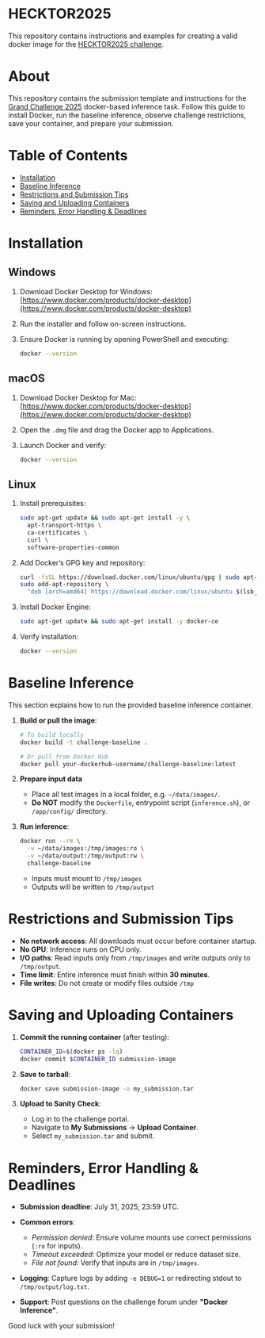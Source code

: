 # HECKTOR2025 

This repository contains instructions and examples for creating a valid docker image for the [HECKTOR2025 challenge](https://hecktor25.grand-challenge.org/). 


# About

This repository contains the submission template and instructions for the [Grand Challenge 2025](https://hecktor25.grand-challenge.org/hecktor25/) docker-based inference task. Follow this guide to install Docker, run the baseline inference, observe challenge restrictions, save your container, and prepare your submission.

# Table of Contents

* [Installation](#installation)
* [Baseline Inference](#baseline-inference)
* [Restrictions and Submission Tips](#restrictions-and-submission-tips)
* [Saving and Uploading Containers](#saving-and-uploading-containers)
* [Reminders, Error Handling & Deadlines](#reminders-error-handling--deadlines)

# Installation

## Windows

1. Download Docker Desktop for Windows: [https://www.docker.com/products/docker-desktop](https://www.docker.com/products/docker-desktop)
2. Run the installer and follow on-screen instructions.
3. Ensure Docker is running by opening PowerShell and executing:

   ```bash
   docker --version
   ```

## macOS

1. Download Docker Desktop for Mac: [https://www.docker.com/products/docker-desktop](https://www.docker.com/products/docker-desktop)
2. Open the `.dmg` file and drag the Docker app to Applications.
3. Launch Docker and verify:

   ```bash
   docker --version
   ```

## Linux

1. Install prerequisites:

   ```bash
   sudo apt-get update && sudo apt-get install -y \
     apt-transport-https \
     ca-certificates \
     curl \
     software-properties-common
   ```
2. Add Docker’s GPG key and repository:

   ```bash
   curl -fsSL https://download.docker.com/linux/ubuntu/gpg | sudo apt-key add -
   sudo add-apt-repository \
     "deb [arch=amd64] https://download.docker.com/linux/ubuntu $(lsb_release -cs) stable"
   ```
3. Install Docker Engine:

   ```bash
   sudo apt-get update && sudo apt-get install -y docker-ce
   ```
4. Verify installation:

   ```bash
   docker --version
   ```

# Baseline Inference

This section explains how to run the provided baseline inference container.

1. **Build or pull the image**:

   ```bash
   # To build locally
   docker build -t challenge-baseline .

   # Or pull from Docker Hub
   docker pull your-dockerhub-username/challenge-baseline:latest
   ```

2. **Prepare input data**

   * Place all test images in a local folder, e.g. `~/data/images/`.
   * **Do NOT** modify the `Dockerfile`, entrypoint script (`inference.sh`), or `/app/config/` directory.

3. **Run inference**:

   ```bash
   docker run --rm \
     -v ~/data/images:/tmp/images:ro \
     -v ~/data/output:/tmp/output:rw \
     challenge-baseline
   ```

   * Inputs must mount to `/tmp/images`
   * Outputs will be written to `/tmp/output`

# Restrictions and Submission Tips

* **No network access**: All downloads must occur before container startup.
* **No GPU**: Inference runs on CPU only.
* **I/O paths**: Read inputs only from `/tmp/images` and write outputs only to `/tmp/output`.
* **Time limit**: Entire inference must finish within **30 minutes**.
* **File writes**: Do not create or modify files outside `/tmp`

# Saving and Uploading Containers

1. **Commit the running container** (after testing):

   ```bash
   CONTAINER_ID=$(docker ps -lq)
   docker commit $CONTAINER_ID submission-image
   ```

2. **Save to tarball**:

   ```bash
   docker save submission-image -o my_submission.tar
   ```

3. **Upload to Sanity Check**:

   * Log in to the challenge portal.
   * Navigate to **My Submissions** → **Upload Container**.
   * Select `my_submission.tar` and submit.

# Reminders, Error Handling & Deadlines

* **Submission deadline**: July 31, 2025, 23:59 UTC.
* **Common errors**:

  * *Permission denied*: Ensure volume mounts use correct permissions (`:ro` for inputs).
  * *Timeout exceeded*: Optimize your model or reduce dataset size.
  * *File not found*: Verify that inputs are in `/tmp/images`.
* **Logging**: Capture logs by adding `-e DEBUG=1` or redirecting stdout to `/tmp/output/log.txt`.
* **Support**: Post questions on the challenge forum under **"Docker Inference"**.

Good luck with your submission!
